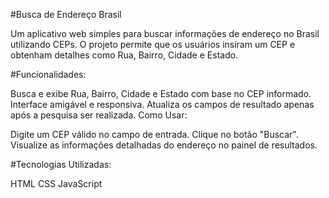#Busca de Endereço Brasil

Um aplicativo web simples para buscar informações de endereço no Brasil utilizando CEPs. O projeto permite que os usuários insiram um CEP e obtenham detalhes como Rua, Bairro, Cidade e Estado.

#Funcionalidades:

Busca e exibe Rua, Bairro, Cidade e Estado com base no CEP informado.
Interface amigável e responsiva.
Atualiza os campos de resultado apenas após a pesquisa ser realizada.
Como Usar:

Digite um CEP válido no campo de entrada.
Clique no botão "Buscar".
Visualize as informações detalhadas do endereço no painel de resultados.

#Tecnologias Utilizadas:

HTML
CSS
JavaScript
